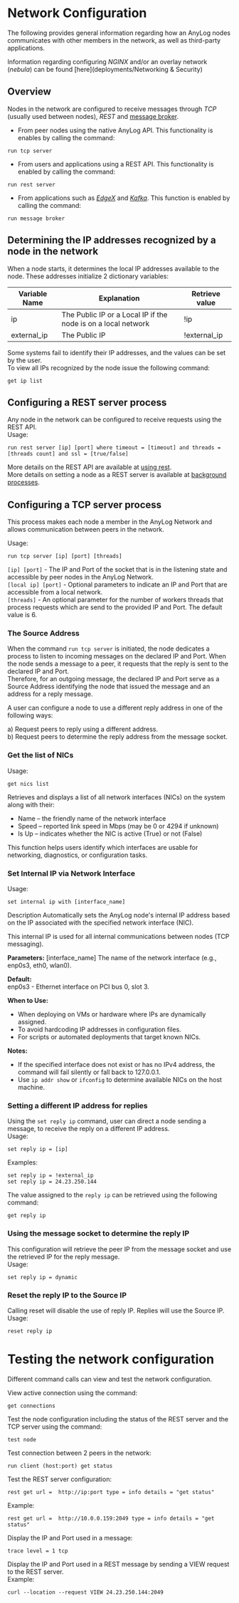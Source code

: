 # Network Configuration

The following provides general information regarding how an AnyLog nodes communicates with other members in the network, 
as well as third-party applications.

Information regarding configuring _NGINX_ and/or an overlay network (_nebula_) can be found [here](deployments/Networking & Security) 

## Overview

Nodes in the network are configured to receive messages through _TCP_ (usually used between nodes), _REST_ and [message broker](message%20broker.md). 

* From peer nodes using the native AnyLog API. This functionality is enables by calling the command: 
```anylog
run tcp server
```
* From users and applications using a REST API. This functionality is enabled by calling the command: 
```anylog
run rest server
```  
* From applications such as [_EdgeX_](using%20edgex.md) and [_Kafka_](using%20kafka.md).
This function is enabled by calling the command: 
```anylog
run message broker 
```

## Determining the IP addresses recognized by a node in the network

When a node starts, it determines the local IP addresses available to the node. These addresses initialize 2 dictionary variables:  

| Variable Name | Explanation   | Retrieve value |
| ------------- | ------------- | ------------- |
| ip            | The Public IP or a Local IP if the node is on a local network | !ip |
| external_ip   | The Public IP | !external_ip |


Some systems fail to identify their IP addresses, and the values can be set by the user.  
To view all IPs recognized by the node issue the following command:
```anylog
get ip list
```

## Configuring a REST server process
Any node in the network can be configured to receive requests using the REST API.  
Usage:
```anylog
run rest server [ip] [port] where timeout = [timeout] and threads = [threads count] and ssl = [true/false]
```

More details on the REST API are available at [using rest](using%20rest.md#using-rest).  
More details on setting a node as a REST server is available at [background processes](background%20processes.md#rest-requests).  

## Configuring a TCP server process
This process makes each node a member in the AnyLog Network and allows communication between peers in the network.  

Usage:
```anylog
run tcp server [ip] [port] [threads]
```
   
`[ip] [port]` - The IP and Port of the socket that is in the listening state and accessible by peer nodes in the AnyLog Network.   
`[local ip] [port]` - Optional parameters to indicate an IP and Port that are accessible from a local network.  
`[threads]` - An optional parameter for the number of workers threads that process requests which are send to the provided IP and Port. The default value is 6.
 

### The Source Address
When the command `run tcp server` is initiated, the node dedicates a process to listen to incoming messages on the declared IP and Port.
When the node sends a message to a peer, it requests that the reply is sent to the declared IP and Port.  
Therefore, for an outgoing message, the declared IP and Port serve as a Source Address identifying the node that issued the message and an address for a reply message.   
 
A user can configure a node to use a different reply address in one of the following ways:

a) Request peers to reply using a different address.  
b) Request peers to determine the reply address from the message socket.

### Get the list of NICs

Usage:
```anylog
get nics list
```
Retrieves and displays a list of all network interfaces (NICs) on the system along with their:
* Name – the friendly name of the network interface
* Speed – reported link speed in Mbps (may be 0 or 4294 if unknown)
* Is Up – indicates whether the NIC is active (True) or not (False)

This function helps users identify which interfaces are usable for networking, diagnostics, or configuration tasks.

### Set Internal IP via Network Interface

Usage:
```anylog
set internal ip with [interface_name]
```
Description
Automatically sets the AnyLog node's internal IP address based on the IP associated with the specified network interface (NIC).

This internal IP is used for all internal communications between nodes (TCP messaging).

**Parameters:**
[interface_name] The name of the network interface (e.g., enp0s3, eth0, wlan0).

**Default:**  
enp0s3 - Ethernet interface on PCI bus 0, slot 3.

**When to Use:**
* When deploying on VMs or hardware where IPs are dynamically assigned.
* To avoid hardcoding IP addresses in configuration files.
* For scripts or automated deployments that target known NICs.

**Notes:**
* If the specified interface does not exist or has no IPv4 address, the command will fail silently or fall back to 127.0.0.1.
* Use ```ip addr show``` or ```ifconfig``` to determine available NICs on the host machine.


### Setting a different IP address for replies 
Using the `set reply ip` command, user can direct a node sending a message, to receive the reply on a different IP address.    
Usage:
```anylog
set reply ip = [ip]
```

Examples:
```anylog
set reply ip = !external_ip
set reply ip = 24.23.250.144
```

The value assigned to the `reply ip` can be retrieved using the following command:
```anylog
get reply ip
```

### Using the message socket to determine the reply IP 
This configuration will retrieve the peer IP from the message socket and use the retrieved IP for the reply message.  
Usage:
```anylog
set reply ip = dynamic
```

### Reset the reply IP to the Source IP 
Calling reset will disable the use of reply IP. Replies will use the Source IP.  
Usage:
```anylog
reset reply ip
```


# Testing the network configuration

Different command calls can view and test the network configuration.  

View active connection using the command:
```anylog
get connections
```

Test the node configuration including the status of the REST server and the TCP server using the command:
```anylog
test node
```
 
Test connection between 2 peers in the network:
```anylog
run client (host:port) get status
```

Test the REST server configuration:
```anylog    
rest get url =  http://ip:port type = info details = "get status"
```  
Example:
```anylog
rest get url =  http://10.0.0.159:2049 type = info details = "get status"
```

Display the IP and Port used in a message:
```anylog
trace level = 1 tcp
```

Display the IP and Port used in a REST message by sending a VIEW request to the REST server.    
Example:
```anylog
curl --location --request VIEW 24.23.250.144:2049
```

